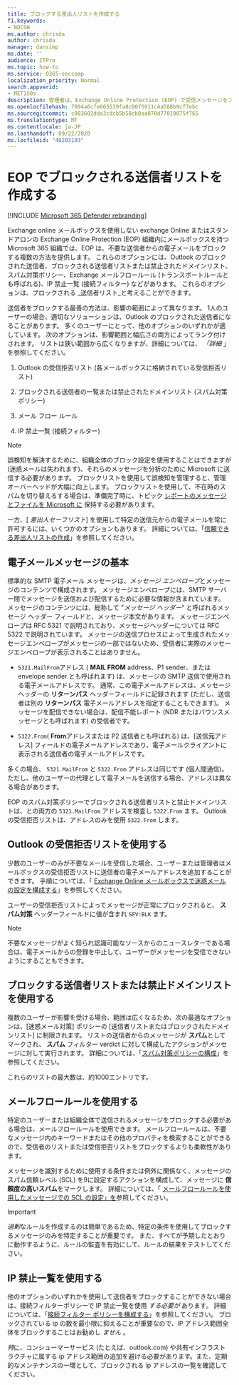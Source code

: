 ```yaml
---
title: ブロックする差出人リストを作成する
f1.keywords:
- NOCSH
ms.author: chrisda
author: chrisda
manager: dansimp
ms.date: ''
audience: ITPro
ms.topic: how-to
ms.service: O365-seccomp
localization_priority: Normal
search.appverid:
- MET150s
description: 管理者は、Exchange Online Protection (EOP) で受信メッセージをブロックするための使用可能なオプションと優先するオプションについて学ぶことができます。
ms.openlocfilehash: 7894a6cfe665539fa8c00f5911c4a588b9cf7ebc
ms.sourcegitcommit: c083602dda3cdcb5b58cb8aa070d77019075f765
ms.translationtype: MT
ms.contentlocale: ja-JP
ms.lasthandoff: 09/22/2020
ms.locfileid: "48203193"
---
```

# <a name="create-blocked-sender-lists-in-eop"></a>EOP でブロックされる送信者リストを作成する

[!INCLUDE [Microsoft 365 Defender rebranding](../includes/microsoft-defender-for-office.md)]


Exchange online メールボックスを使用しない exchange Online またはスタンドアロンの Exchange Online Protection (EOP) 組織内にメールボックスを持つ Microsoft 365 組織では、EOP は、不要な送信者からの電子メールをブロックする複数の方法を提供します。 これらのオプションには、Outlook のブロックされた送信者、ブロックされる送信者リストまたは禁止されたドメインリスト、スパム対策ポリシー、Exchange メールフロールール (トランスポートルールとも呼ばれる)、IP 禁止一覧 (接続フィルター) などがあります。 これらのオプションは、ブロックされる _送信者リスト_と考えることができます。

送信者をブロックする最善の方法は、影響の範囲によって異なります。 1人のユーザーの場合、適切なソリューションは、Outlook のブロックされた送信者になることがあります。 多くのユーザーにとって、他のオプションのいずれかが適しています。 次のオプションは、影響範囲と幅広さの両方によってランク付けされます。 リストは狭い範囲から広くなりますが、詳細については、 *「詳細* 」を参照してください。

1. Outlook の受信拒否リスト (各メールボックスに格納されている受信拒否リスト)

2. ブロックされる送信者の一覧または禁止されたドメインリスト (スパム対策ポリシー)

3. メール フロー ルール

4. IP 禁止一覧 (接続フィルター)

> [!NOTE]
> 誤検知を解決するために、組織全体のブロック設定を使用することはできますが (迷惑メールは失われます)、それらのメッセージを分析のために Microsoft に送信する必要があります。 ブロックリストを使用して誤検知を管理すると、管理オーバーヘッドが大幅に向上します。 ブロックリストを使用して、不在時のスパムを切り替えるする場合は、準備完了時に、トピック [レポートのメッセージとファイルを Microsoft に](report-junk-email-messages-to-microsoft.md) 保持する必要があります。

一方、[ _差出人セーフリスト_] を使用して特定の送信元からの電子メールを常に許可するには、いくつかのオプションもあります。 詳細については、「[信頼できる差出人リストの作成](create-safe-sender-lists-in-office-365.md)」を参照してください。

## <a name="email-message-basics"></a>電子メールメッセージの基本

標準的な SMTP 電子メール メッセージは、*メッセージ エンベロープ*とメッセージのコンテンツで構成されます。 メッセージエンベロープには、SMTP サーバー間でメッセージを送信および配信するために必要な情報が含まれています。 メッセージのコンテンツには、総称して "*メッセージ ヘッダー*" と呼ばれるメッセージ ヘッダー フィールドと、メッセージ本文があります。 メッセージエンベロープは RFC 5321 で説明されており、メッセージヘッダーについては RFC 5322 で説明されています。 メッセージの送信プロセスによって生成されたメッセージエンベロープがメッセージの一部ではないため、受信者に実際のメッセージエンベロープが表示されることはありません。

- `5321.MailFrom`アドレス ( **MAIL FROM** address、P1 sender、または envelope sender とも呼ばれます) は、メッセージの SMTP 送信で使用される電子メールアドレスです。 通常、この電子メールアドレスは、メッセージヘッダーの **リターンパス** ヘッダーフィールドに記録されます (ただし、送信者は別の **リターンパス** 電子メールアドレスを指定することもできます)。 メッセージを配信できない場合は、配信不能レポート (NDR またはバウンスメッセージとも呼ばれます) の受信者です。

- `5322.From`( **From**アドレスまたは P2 送信者とも呼ばれる) は、[送信**元**アドレス] フィールドの電子メールアドレスであり、電子メールクライアントに表示される送信者の電子メールアドレスです。

多くの場合、 `5321.MailFrom` と `5322.From` アドレスは同じです (個人間通信)。 ただし、他のユーザーの代理として電子メールを送信する場合、アドレスは異なる場合があります。

EOP のスパム対策ポリシーでブロックされる送信者リストと禁止ドメインリストは、との両方の `5321.MailFrom` アドレスを検査し `5322.From` ます。 Outlook の受信拒否リストは、アドレスのみを使用 `5322.From` します。

## <a name="use-outlook-blocked-senders"></a>Outlook の受信拒否リストを使用する

少数のユーザーのみが不要なメールを受信した場合、ユーザーまたは管理者はメールボックスの受信拒否リストに送信者の電子メールアドレスを追加することができます。 手順については、「 [Exchange Online メールボックスで迷惑メールの設定を構成する](configure-junk-email-settings-on-exo-mailboxes.md)」を参照してください。

ユーザーの受信拒否リストによってメッセージが正常にブロックされると、 **スパム対策** ヘッダーフィールドに値が含まれ `SFV:BLK` ます。

> [!NOTE]
> 不要なメッセージがよく知られ認識可能なソースからのニュースレターである場合は、電子メールからの登録を中止して、ユーザーがメッセージを受信できないようにすることもできます。

## <a name="use-blocked-sender-lists-or-blocked-domain-lists"></a>ブロックする送信者リストまたは禁止ドメインリストを使用する

複数のユーザーが影響を受ける場合、範囲は広くなるため、次の最適なオプションは、[迷惑メール対策] ポリシーの [送信者リストまたはブロックされたドメインリスト] に制限されます。 リストの送信者からのメッセージが **スパム**としてマークされ、 **スパム** フィルター verdict に対して構成したアクションがメッセージに対して実行されます。 詳細については、「[スパム対策ポリシーの構成](configure-your-spam-filter-policies.md)」を参照してください。

これらのリストの最大数は、約1000エントリです。

## <a name="use-mail-flow-rules"></a>メールフロールールを使用する

特定のユーザーまたは組織全体で送信されるメッセージをブロックする必要がある場合は、メールフロールールを使用できます。 メールフロールールは、不要なメッセージ内のキーワードまたはその他のプロパティを検索することができるので、受信者のリストまたは受信拒否リストをブロックするよりも柔軟性があります。

メッセージを識別するために使用する条件または例外に関係なく、メッセージのスパム信頼レベル (SCL) を9に設定するアクションを構成して、メッセージに **信頼度の高いスパム**をマークします。 詳細については、「 [メールフロールールを使用したメッセージでの SCL の設定」を](use-mail-flow-rules-to-set-the-spam-confidence-level-scl-in-messages.md)参照してください。

> [!IMPORTANT]
> *過剰*なルールを作成するのは簡単であるため、特定の条件を使用してブロックするメッセージのみを特定することが重要です。 また、すべてが予期したとおりに動作するように、ルールの監査を有効にして、ルールの結果をテストしてください。

## <a name="use-the-ip-block-list"></a>IP 禁止一覧を使用する

他のオプションのいずれかを使用して送信者をブロックすることができない場合は、接続フィルターポリシーで IP 禁止一覧を使用 *する必要が* あります。 詳細については、「[接続フィルター ポリシーを構成する](configure-the-connection-filter-policy.md)」を参照してください。 ブロックされている ip の数を最小限に抑えることが重要なので、IP アドレス範囲全体をブロックすることはお勧めし *ません* 。

*特*に、コンシューマーサービス (たとえば、outlook.com) や共有インフラストラクチャに属する ip アドレス範囲の追加を避ける必要があります。また、定期的なメンテナンスの一環として、ブロックされる ip アドレスの一覧を確認してください。
